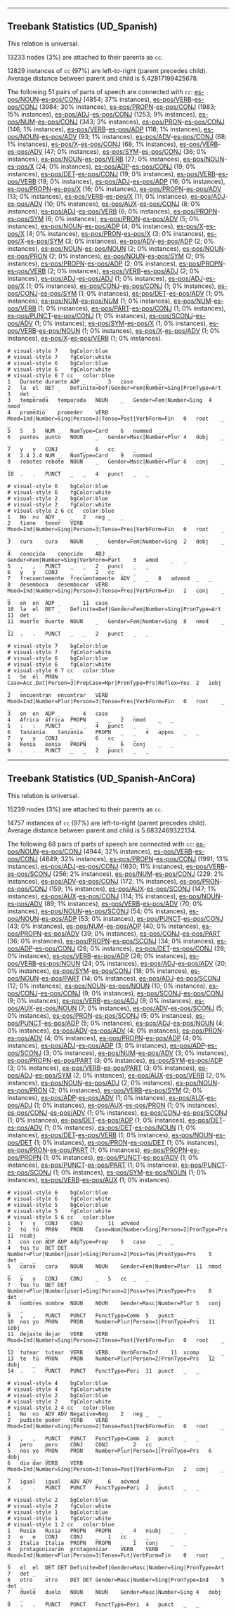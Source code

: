 

--------------------------------------------------------------------------------

## Treebank Statistics (UD_Spanish)

This relation is universal.

13233 nodes (3%) are attached to their parents as `cc`.

12829 instances of `cc` (97%) are left-to-right (parent precedes child).
Average distance between parent and child is 5.42817199425678.

The following 51 pairs of parts of speech are connected with `cc`: [es-pos/NOUN]()-[es-pos/CONJ]() (4854; 37% instances), [es-pos/VERB]()-[es-pos/CONJ]() (3984; 30% instances), [es-pos/PROPN]()-[es-pos/CONJ]() (1983; 15% instances), [es-pos/ADJ]()-[es-pos/CONJ]() (1253; 9% instances), [es-pos/NUM]()-[es-pos/CONJ]() (343; 3% instances), [es-pos/PRON]()-[es-pos/CONJ]() (146; 1% instances), [es-pos/VERB]()-[es-pos/ADP]() (118; 1% instances), [es-pos/NOUN]()-[es-pos/ADV]() (93; 1% instances), [es-pos/ADV]()-[es-pos/CONJ]() (68; 1% instances), [es-pos/X]()-[es-pos/CONJ]() (68; 1% instances), [es-pos/VERB]()-[es-pos/ADV]() (47; 0% instances), [es-pos/SYM]()-[es-pos/CONJ]() (36; 0% instances), [es-pos/NOUN]()-[es-pos/VERB]() (27; 0% instances), [es-pos/NOUN]()-[es-pos/X]() (24; 0% instances), [es-pos/ADP]()-[es-pos/CONJ]() (19; 0% instances), [es-pos/DET]()-[es-pos/CONJ]() (19; 0% instances), [es-pos/VERB]()-[es-pos/VERB]() (18; 0% instances), [es-pos/ADJ]()-[es-pos/ADP]() (16; 0% instances), [es-pos/PROPN]()-[es-pos/X]() (16; 0% instances), [es-pos/PROPN]()-[es-pos/ADV]() (13; 0% instances), [es-pos/VERB]()-[es-pos/X]() (11; 0% instances), [es-pos/ADJ]()-[es-pos/ADV]() (10; 0% instances), [es-pos/AUX]()-[es-pos/CONJ]() (8; 0% instances), [es-pos/ADJ]()-[es-pos/VERB]() (6; 0% instances), [es-pos/PROPN]()-[es-pos/SYM]() (6; 0% instances), [es-pos/PRON]()-[es-pos/ADV]() (5; 0% instances), [es-pos/NOUN]()-[es-pos/ADP]() (4; 0% instances), [es-pos/X]()-[es-pos/X]() (4; 0% instances), [es-pos/PRON]()-[es-pos/X]() (3; 0% instances), [es-pos/X]()-[es-pos/SYM]() (3; 0% instances), [es-pos/ADV]()-[es-pos/ADP]() (2; 0% instances), [es-pos/NOUN]()-[es-pos/NOUN]() (2; 0% instances), [es-pos/NOUN]()-[es-pos/PRON]() (2; 0% instances), [es-pos/NOUN]()-[es-pos/SYM]() (2; 0% instances), [es-pos/PROPN]()-[es-pos/ADP]() (2; 0% instances), [es-pos/PROPN]()-[es-pos/VERB]() (2; 0% instances), [es-pos/VERB]()-[es-pos/ADJ]() (2; 0% instances), [es-pos/ADJ]()-[es-pos/ADJ]() (1; 0% instances), [es-pos/ADJ]()-[es-pos/X]() (1; 0% instances), [es-pos/CONJ]()-[es-pos/CONJ]() (1; 0% instances), [es-pos/CONJ]()-[es-pos/SYM]() (1; 0% instances), [es-pos/DET]()-[es-pos/ADV]() (1; 0% instances), [es-pos/NUM]()-[es-pos/NUM]() (1; 0% instances), [es-pos/NUM]()-[es-pos/VERB]() (1; 0% instances), [es-pos/PART]()-[es-pos/CONJ]() (1; 0% instances), [es-pos/PUNCT]()-[es-pos/CONJ]() (1; 0% instances), [es-pos/SCONJ]()-[es-pos/ADV]() (1; 0% instances), [es-pos/SYM]()-[es-pos/X]() (1; 0% instances), [es-pos/VERB]()-[es-pos/NOUN]() (1; 0% instances), [es-pos/X]()-[es-pos/ADV]() (1; 0% instances), [es-pos/X]()-[es-pos/VERB]() (1; 0% instances).


~~~ conllu
# visual-style 7	bgColor:blue
# visual-style 7	fgColor:white
# visual-style 6	bgColor:blue
# visual-style 6	fgColor:white
# visual-style 6 7 cc	color:blue
1	Durante	durante	ADP	_	_	3	case	_	_
2	la	el	DET	_	Definite=Def|Gender=Fem|Number=Sing|PronType=Art	3	det	_	_
3	temporada	temporada	NOUN	_	Gender=Fem|Number=Sing	4	nmod	_	_
4	promedió	promeder	VERB	_	Mood=Ind|Number=Sing|Person=3|Tense=Past|VerbForm=Fin	0	root	_	_
5	5	5	NUM	_	NumType=Card	6	nummod	_	_
6	puntos	punto	NOUN	_	Gender=Masc|Number=Plur	4	dobj	_	_
7	y	y	CONJ	_	_	6	cc	_	_
8	2.4	2.4	NUM	_	NumType=Card	9	nummod	_	_
9	rebotes	rebote	NOUN	_	Gender=Masc|Number=Plur	6	conj	_	_
10	.	.	PUNCT	_	_	4	punct	_	_

~~~


~~~ conllu
# visual-style 6	bgColor:blue
# visual-style 6	fgColor:white
# visual-style 2	bgColor:blue
# visual-style 2	fgColor:white
# visual-style 2 6 cc	color:blue
1	No	no	ADV	_	_	2	neg	_	_
2	tiene	tener	VERB	_	Mood=Ind|Number=Sing|Person=3|Tense=Pres|VerbForm=Fin	0	root	_	_
3	cura	cura	NOUN	_	Gender=Fem|Number=Sing	2	dobj	_	_
4	conocida	conocido	ADJ	_	Gender=Fem|Number=Sing|VerbForm=Part	3	amod	_	_
5	,	,	PUNCT	_	_	2	punct	_	_
6	y	y	CONJ	_	_	2	cc	_	_
7	frecuentemente	frecuentemente	ADV	_	_	8	advmod	_	_
8	desemboca	desembocar	VERB	_	Mood=Ind|Number=Sing|Person=3|Tense=Pres|VerbForm=Fin	2	conj	_	_
9	en	en	ADP	_	_	11	case	_	_
10	la	el	DET	_	Definite=Def|Gender=Fem|Number=Sing|PronType=Art	11	det	_	_
11	muerte	muerte	NOUN	_	Gender=Fem|Number=Sing	8	nmod	_	_
12	.	.	PUNCT	_	_	2	punct	_	_

~~~


~~~ conllu
# visual-style 7	bgColor:blue
# visual-style 7	fgColor:white
# visual-style 6	bgColor:blue
# visual-style 6	fgColor:white
# visual-style 6 7 cc	color:blue
1	Se	él	PRON	_	Case=Acc,Dat|Person=3|PrepCase=Npr|PronType=Prs|Reflex=Yes	2	iobj	_	_
2	encuentran	encontrar	VERB	_	Mood=Ind|Number=Plur|Person=3|Tense=Pres|VerbForm=Fin	0	root	_	_
3	en	en	ADP	_	_	4	case	_	_
4	África	áfrica	PROPN	_	_	2	nmod	_	_
5	:	:	PUNCT	_	_	4	punct	_	_
6	Tanzania	tanzania	PROPN	_	_	4	appos	_	_
7	y	y	CONJ	_	_	6	cc	_	_
8	Kenia	kenia	PROPN	_	_	6	conj	_	_
9	.	.	PUNCT	_	_	2	punct	_	_

~~~




--------------------------------------------------------------------------------

## Treebank Statistics (UD_Spanish-AnCora)

This relation is universal.

15239 nodes (3%) are attached to their parents as `cc`.

14757 instances of `cc` (97%) are left-to-right (parent precedes child).
Average distance between parent and child is 5.6832469322134.

The following 68 pairs of parts of speech are connected with `cc`: [es-pos/NOUN]()-[es-pos/CONJ]() (4944; 32% instances), [es-pos/VERB]()-[es-pos/CONJ]() (4849; 32% instances), [es-pos/PROPN]()-[es-pos/CONJ]() (1991; 13% instances), [es-pos/ADJ]()-[es-pos/CONJ]() (1630; 11% instances), [es-pos/VERB]()-[es-pos/SCONJ]() (256; 2% instances), [es-pos/NUM]()-[es-pos/CONJ]() (229; 2% instances), [es-pos/ADV]()-[es-pos/CONJ]() (172; 1% instances), [es-pos/PRON]()-[es-pos/CONJ]() (159; 1% instances), [es-pos/AUX]()-[es-pos/SCONJ]() (147; 1% instances), [es-pos/AUX]()-[es-pos/CONJ]() (114; 1% instances), [es-pos/NOUN]()-[es-pos/ADV]() (89; 1% instances), [es-pos/VERB]()-[es-pos/ADV]() (70; 0% instances), [es-pos/NOUN]()-[es-pos/SCONJ]() (54; 0% instances), [es-pos/NOUN]()-[es-pos/ADP]() (53; 0% instances), [es-pos/PUNCT]()-[es-pos/CONJ]() (43; 0% instances), [es-pos/NUM]()-[es-pos/ADP]() (40; 0% instances), [es-pos/PROPN]()-[es-pos/ADV]() (39; 0% instances), [es-pos/CONJ]()-[es-pos/PART]() (36; 0% instances), [es-pos/PROPN]()-[es-pos/SCONJ]() (34; 0% instances), [es-pos/ADP]()-[es-pos/CONJ]() (28; 0% instances), [es-pos/DET]()-[es-pos/CONJ]() (28; 0% instances), [es-pos/VERB]()-[es-pos/ADP]() (26; 0% instances), [es-pos/VERB]()-[es-pos/NOUN]() (24; 0% instances), [es-pos/ADJ]()-[es-pos/ADV]() (20; 0% instances), [es-pos/SYM]()-[es-pos/CONJ]() (18; 0% instances), [es-pos/NOUN]()-[es-pos/PART]() (14; 0% instances), [es-pos/ADJ]()-[es-pos/SCONJ]() (12; 0% instances), [es-pos/NOUN]()-[es-pos/NOUN]() (10; 0% instances), [es-pos/CONJ]()-[es-pos/CONJ]() (9; 0% instances), [es-pos/SCONJ]()-[es-pos/CONJ]() (9; 0% instances), [es-pos/VERB]()-[es-pos/ADJ]() (8; 0% instances), [es-pos/AUX]()-[es-pos/NOUN]() (7; 0% instances), [es-pos/ADV]()-[es-pos/SCONJ]() (5; 0% instances), [es-pos/PRON]()-[es-pos/SCONJ]() (5; 0% instances), [es-pos/PUNCT]()-[es-pos/ADP]() (5; 0% instances), [es-pos/ADJ]()-[es-pos/NOUN]() (4; 0% instances), [es-pos/ADV]()-[es-pos/ADV]() (4; 0% instances), [es-pos/PRON]()-[es-pos/ADV]() (4; 0% instances), [es-pos/PROPN]()-[es-pos/ADP]() (4; 0% instances), [es-pos/ADJ]()-[es-pos/ADP]() (3; 0% instances), [es-pos/ADP]()-[es-pos/SCONJ]() (3; 0% instances), [es-pos/NUM]()-[es-pos/ADV]() (3; 0% instances), [es-pos/PROPN]()-[es-pos/PART]() (3; 0% instances), [es-pos/SYM]()-[es-pos/ADP]() (3; 0% instances), [es-pos/VERB]()-[es-pos/PART]() (3; 0% instances), [es-pos/ADJ]()-[es-pos/SYM]() (2; 0% instances), [es-pos/AUX]()-[es-pos/VERB]() (2; 0% instances), [es-pos/NOUN]()-[es-pos/ADJ]() (2; 0% instances), [es-pos/NOUN]()-[es-pos/PRON]() (2; 0% instances), [es-pos/VERB]()-[es-pos/SYM]() (2; 0% instances), [es-pos/ADP]()-[es-pos/ADV]() (1; 0% instances), [es-pos/AUX]()-[es-pos/ADJ]() (1; 0% instances), [es-pos/AUX]()-[es-pos/PRON]() (1; 0% instances), [es-pos/CONJ]()-[es-pos/ADV]() (1; 0% instances), [es-pos/CONJ]()-[es-pos/SCONJ]() (1; 0% instances), [es-pos/DET]()-[es-pos/ADP]() (1; 0% instances), [es-pos/DET]()-[es-pos/ADV]() (1; 0% instances), [es-pos/DET]()-[es-pos/NOUN]() (1; 0% instances), [es-pos/DET]()-[es-pos/VERB]() (1; 0% instances), [es-pos/NOUN]()-[es-pos/DET]() (1; 0% instances), [es-pos/PRON]()-[es-pos/DET]() (1; 0% instances), [es-pos/PRON]()-[es-pos/PART]() (1; 0% instances), [es-pos/PROPN]()-[es-pos/PROPN]() (1; 0% instances), [es-pos/PUNCT]()-[es-pos/ADV]() (1; 0% instances), [es-pos/PUNCT]()-[es-pos/PART]() (1; 0% instances), [es-pos/PUNCT]()-[es-pos/SCONJ]() (1; 0% instances), [es-pos/SYM]()-[es-pos/NOUN]() (1; 0% instances), [es-pos/VERB]()-[es-pos/AUX]() (1; 0% instances).


~~~ conllu
# visual-style 6	bgColor:blue
# visual-style 6	fgColor:white
# visual-style 5	bgColor:blue
# visual-style 5	fgColor:white
# visual-style 5 6 cc	color:blue
1	Y	y	CONJ	CONJ	_	11	advmod	_	_
2	tú	tú	PRON	PRON	Case=Nom|Number=Sing|Person=2|PronType=Prs	11	nsubj	_	_
3	con	con	ADP	ADP	AdpType=Prep	5	case	_	_
4	tus	tu	DET	DET	Number=Plur|Number[psor]=Sing|Person=2|Poss=Yes|PronType=Prs	5	det	_	_
5	caras	cara	NOUN	NOUN	Gender=Fem|Number=Plur	11	nmod	_	_
6	y	y	CONJ	CONJ	_	5	cc	_	_
7	tus	tu	DET	DET	Number=Plur|Number[psor]=Sing|Person=2|Poss=Yes|PronType=Prs	8	det	_	_
8	nombres	nombre	NOUN	NOUN	Gender=Masc|Number=Plur	5	conj	_	_
9	,	,	PUNCT	PUNCT	PunctType=Comm	5	punct	_	_
10	nos	yo	PRON	PRON	Number=Plur|Person=1|PronType=Prs	11	iobj	_	_
11	dejaste	dejar	VERB	VERB	Mood=Ind|Number=Sing|Person=2|Tense=Past|VerbForm=Fin	0	root	_	_
12	tutear	tutear	VERB	VERB	VerbForm=Inf	11	xcomp	_	_
13	te	tú	PRON	PRON	Number=Plur|Person=2|PronType=Prs	12	dobj	_	_
14	.	.	PUNCT	PUNCT	PunctType=Peri	11	punct	_	_

~~~


~~~ conllu
# visual-style 4	bgColor:blue
# visual-style 4	fgColor:white
# visual-style 2	bgColor:blue
# visual-style 2	fgColor:white
# visual-style 2 4 cc	color:blue
1	No	no	ADV	ADV	Negative=Neg	2	neg	_	_
2	pudiste	poder	VERB	VERB	Mood=Ind|Number=Sing|Person=2|Tense=Past|VerbForm=Fin	0	root	_	_
3	,	,	PUNCT	PUNCT	PunctType=Comm	2	punct	_	_
4	pero	pero	CONJ	CONJ	_	2	cc	_	_
5	nos	yo	PRON	PRON	Number=Plur|Person=1|PronType=Prs	6	dobj	_	_
6	dio	dar	VERB	VERB	Mood=Ind|Number=Sing|Person=3|Tense=Past|VerbForm=Fin	2	conj	_	_
7	igual	igual	ADV	ADV	_	6	advmod	_	_
8	.	.	PUNCT	PUNCT	PunctType=Peri	2	punct	_	_

~~~


~~~ conllu
# visual-style 2	bgColor:blue
# visual-style 2	fgColor:white
# visual-style 1	bgColor:blue
# visual-style 1	fgColor:white
# visual-style 1 2 cc	color:blue
1	Rusia	Rusia	PROPN	PROPN	_	4	nsubj	_	_
2	e	e	CONJ	CONJ	_	1	cc	_	_
3	Italia	Italia	PROPN	PROPN	_	1	conj	_	_
4	protagonizarán	protagonizar	VERB	VERB	Mood=Ind|Number=Plur|Person=3|Tense=Fut|VerbForm=Fin	0	root	_	_
5	el	el	DET	DET	Definite=Def|Gender=Masc|Number=Sing|PronType=Art	7	det	_	_
6	otro	otro	DET	DET	Gender=Masc|Number=Sing|PronType=Ind	5	det	_	_
7	duelo	duelo	NOUN	NOUN	Gender=Masc|Number=Sing	4	dobj	_	_
8	.	.	PUNCT	PUNCT	PunctType=Peri	4	punct	_	_

~~~


